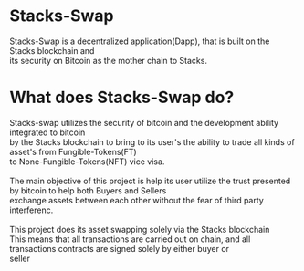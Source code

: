 # Stacks-Swap
Stacks-Swap is a decentralized application(Dapp), that is built on the Stacks blockchain and <br>
its security on Bitcoin as the mother chain to Stacks.

# What does Stacks-Swap do?
Stacks-swap utilizes the security of bitcoin and the development ability integrated to bitcoin <br>
by the Stacks blockchain to bring to its user's the ability to trade all kinds of asset's from Fungible-Tokens(FT)<br>
to None-Fungible-Tokens(NFT) vice visa.<br><br>
The main objective of this project is help its user utilize the trust presented by bitcoin to help both Buyers and Sellers<br>
exchange assets between each other without the fear of third party interferenc.<br><br>
This project does its asset swapping solely via the Stacks blockchain<br>
This means that all transactions are carried out on chain, and all transactions contracts are signed solely by either buyer or<br>
seller
